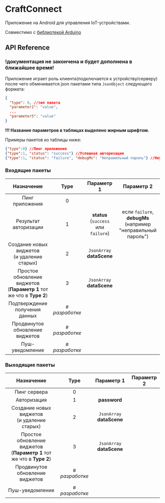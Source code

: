 # CraftConnect

Приложение на Android для управления IoT-устройствами.

Совместимо с [библиотекой Arduino](https://github.com/addowneer01/CraftConnect-libary-for-Arduino-ESP8266)
## API Reference
### __!документация не закончена и будет дополнена в ближайшее время!__
Приложение играет роль клиента(подключается к устройству/серверу) после чего обменивается json пакетами типа `JsonObject` следующего формата:
```json
{
  "type": 0, //тип пакета 
  "parameter1": "value", 
  ...
  "parameter5": "value"
}
```
__!!! Название параметров в таблицах выделено жирным шрифтом.__

Примеры пакетов из таблицы ниже:
```json
{"type":0} //Пинг приложения
{"type":1, "status": "success"} //Успешная авторизация
{"type":1, "status": "failure", "debugMs": "Неправильный пароль"} //Неуспешная авторизация с выводом причины на экран 
```

### Входящие пакеты
|Назначение| Type | Параметр 1 | Параметр 2 |
|:----------:|:---:|:---:|:---:|
|Пинг приложения|0| | |
|Результат авторизации|1| __status__ (`success` или `failure`) | если `failure`, __debugMs__<br>(например "неправильный пароль") |
|Создание новых виджетов<br>(и удаление старых)| 2 |`JsonArray` __dataScene__| |
|Простое обновление виджетов<br>(__Параметр 1__ тот же что в __Type 2__) | 3 | `JsonArray` __dataScene__ | |
| Подтверждение получения данных |  _в разработке_ |  |  |
| Продвинутое обновление виджетов| _в разработке_ |  |  |
| Пуш-уведомление|_в разработке_ |  |  |

### Выходящие пакеты
|Назначение| Type | Параметр 1 | Параметр 2 |
|:----------:|:---:|:---:|:---:|
|Пинг сервера|0| | |
|Авторизация|1| __password__ |  |
|Создание новых виджетов<br>(и удаление старых)| 2 |`JsonArray` __dataScene__| |
|Простое обновление виджетов<br>(__Параметр 1__ тот же что в __Type 2__) | 3 | `JsonArray` __dataScene__ | |
| Продвинутое обновление виджетов| _в разработке_ |  |  |
| Пуш-уведомление|_в разработке_ |  |  |
